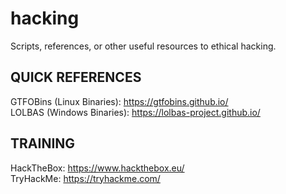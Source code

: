 # hacking
Scripts, references, or other useful resources to ethical hacking.


## QUICK REFERENCES ##
GTFOBins (Linux Binaries): https://gtfobins.github.io/
<br>LOLBAS (Windows Binaries): https://lolbas-project.github.io/


## TRAINING ##
HackTheBox: https://www.hackthebox.eu/
<br>TryHackMe: https://tryhackme.com/
